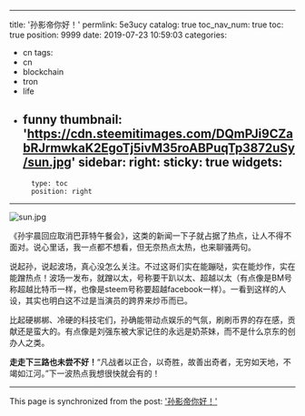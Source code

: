 
---
title: '孙影帝你好！'
permlink: 5e3ucy
catalog: true
toc_nav_num: true
toc: true
position: 9999
date: 2019-07-23 10:59:03
categories:
- cn
tags:
- cn
- blockchain
- tron
- life
- funny
thumbnail: 'https://cdn.steemitimages.com/DQmPJi9CZabRJrmwkaK2EgoTj5ivM35roABPuqTp3872uSy/sun.jpg'
sidebar:
    right:
        sticky: true
widgets:
    -
        type: toc
        position: right
---


![sun.jpg](https://cdn.steemitimages.com/DQmPJi9CZabRJrmwkaK2EgoTj5ivM35roABPuqTp3872uSy/sun.jpg)

《孙宇晨回应取消巴菲特午餐会》，这类的新闻一下子就占据了热点，让人不得不面对。说心里话，我一点都不想看，但无奈热点太热，也来聊骚两句。

说起孙，说起波场，真心没怎么关注。不过这哥们实在能蹦哒，实在能炒作，实在能蹭热点！波场一发布，就蹭以太，号称要干趴以太、超越以太（有点像是BM号称超越比特币一样，也像是steem号称要超越facebook一样）。一看到这样的人设，其实也明白这不过是当演员的跨界来炒币而已。

比起硬梆梆、冷硬的科技宅们，孙确能带动点娱乐的气氛，刷刷币界的存在感，贡献还是蛮大的。有点像是刘强东被大家记住的永远是奶茶妹，而不是什么京东的创办人之类。

**走走下三路也未尝不好！**“凡战者以正合，以奇胜，故善出奇者，无穷如天地，不竭如江河。”下一波热点我想很快就会有的！

- - -

This page is synchronized from the post: ['孙影帝你好！'](https://steemit.com/@lemooljiang/5e3ucy)
